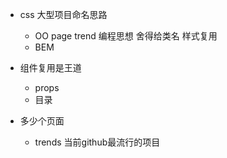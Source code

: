 - css 大型项目命名思路
  - OO page trend 编程思想  舍得给类名 样式复用
  - BEM

- 组件复用是王道
  - props
  - 目录

- 多少个页面
  - trends 当前github最流行的项目